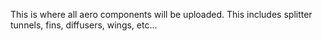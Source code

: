 This is where all aero components will be uploaded. This includes splitter tunnels, fins, diffusers, wings, etc...

